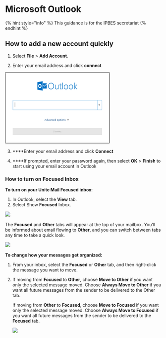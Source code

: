 # Microsoft Outlook

{% hint style="info" %}
This guidance is for the IPBES secretariat
{% endhint %}

## How to add a new account quickly

1. Select **File** &gt; **Add Account**.

2. Enter your email address and click **connect**

![](../.gitbook/assets/image%20%2816%29.png)

3. ****Enter your email address and click **Connect**

4. ****If prompted, enter your password again, then select **OK** &gt; **Finish** to start using your email account in Outlook

### How to turn on Focused Inbox

**To turn on your Unite Mail Focused inbox:**

1. In Outlook, select the **View** tab.
2. Select Show **Focused** Inbox.

![](https://iseek-external.un.org/system/files/styles/large/private/focused_inbox_1.png?itok=jc7unI3I)

The **Focused** and **Other** tabs will appear at the top of your mailbox. You’ll be informed about email flowing to **Other**, and you can switch between tabs any time to take a quick look.

![](https://iseek-external.un.org/system/files/styles/large/private/focused_inbox_2.png?itok=qZhdKPPY)

**To change how your messages get organized:**

1. From your inbox, select the **Focused** or **Other** tab, and then right-click the message you want to move.
2. If moving from **Focused** to **Other**, choose **Move to Other** if you want only the selected message moved. Choose **Always Move to Other** if you want all future messages from the sender to be delivered to the Other tab.

   If moving from **Other** to **Focused**, choose **Move to Focused** if you want only the selected message moved. Choose **Always Move to Focused** if you want all future messages from the sender to be delivered to the **Focused** tab.

   ![](https://iseek-external.un.org/system/files/styles/large/private/focused_inbox_3.png?itok=sJfGcwpO)



